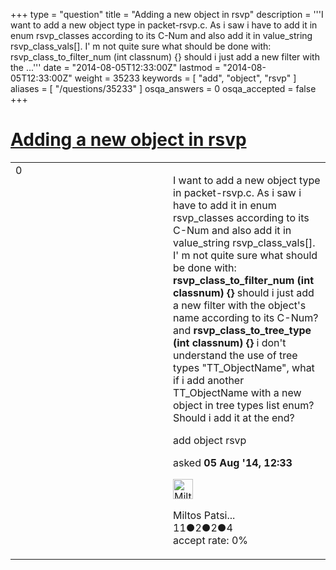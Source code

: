 +++
type = "question"
title = "Adding a new object in rsvp"
description = '''I want to add a new object type in packet-rsvp.c. As i saw i have to add it in enum rsvp_classes according to its C-Num and also add it in value_string rsvp_class_vals[]. I&#x27; m not quite sure what should be done with: rsvp_class_to_filter_num (int classnum) {} should i just add a new filter with the ...'''
date = "2014-08-05T12:33:00Z"
lastmod = "2014-08-05T12:33:00Z"
weight = 35233
keywords = [ "add", "object", "rsvp" ]
aliases = [ "/questions/35233" ]
osqa_answers = 0
osqa_accepted = false
+++

<div class="headNormal">

# [Adding a new object in rsvp](/questions/35233/adding-a-new-object-in-rsvp)

</div>

<div id="main-body">

<div id="askform">

<table id="question-table" style="width:100%;"><colgroup><col style="width: 50%" /><col style="width: 50%" /></colgroup><tbody><tr class="odd"><td style="width: 30px; vertical-align: top"><div class="vote-buttons"><span id="post-35233-upvote" class="ajax-command post-vote up" rel="nofollow" title="I like this post (click again to cancel)"> </span><div id="post-35233-score" class="post-score" title="current number of votes">0</div><span id="post-35233-downvote" class="ajax-command post-vote down" rel="nofollow" title="I dont like this post (click again to cancel)"> </span> <span id="favorite-mark" class="ajax-command favorite-mark" rel="nofollow" title="mark/unmark this question as favorite (click again to cancel)"> </span><div id="favorite-count" class="favorite-count"></div></div></td><td><div id="item-right"><div class="question-body"><p>I want to add a new object type in packet-rsvp.c. As i saw i have to add it in enum rsvp_classes according to its C-Num and also add it in value_string rsvp_class_vals[]. I' m not quite sure what should be done with:<br />
<strong>rsvp_class_to_filter_num (int classnum) {}</strong> should i just add a new filter with the object's name according to its C-Num? and <strong>rsvp_class_to_tree_type (int classnum) {}</strong> i don't understand the use of tree types "TT_ObjectName", what if i add another TT_ObjectName with a new object in tree types list enum? Should i add it at the end?</p></div><div id="question-tags" class="tags-container tags"><span class="post-tag tag-link-add" rel="tag" title="see questions tagged &#39;add&#39;">add</span> <span class="post-tag tag-link-object" rel="tag" title="see questions tagged &#39;object&#39;">object</span> <span class="post-tag tag-link-rsvp" rel="tag" title="see questions tagged &#39;rsvp&#39;">rsvp</span></div><div id="question-controls" class="post-controls"></div><div class="post-update-info-container"><div class="post-update-info post-update-info-user"><p>asked <strong>05 Aug '14, 12:33</strong></p><img src="https://secure.gravatar.com/avatar/8ee003c9042bb54a75a39046704e8d5d?s=32&amp;d=identicon&amp;r=g" class="gravatar" width="32" height="32" alt="Miltos%20Patsiouras&#39;s gravatar image" /><p><span>Miltos Patsi...</span><br />
<span class="score" title="11 reputation points">11</span><span title="2 badges"><span class="badge1">●</span><span class="badgecount">2</span></span><span title="2 badges"><span class="silver">●</span><span class="badgecount">2</span></span><span title="4 badges"><span class="bronze">●</span><span class="badgecount">4</span></span><br />
<span class="accept_rate" title="Rate of the user&#39;s accepted answers">accept rate:</span> <span title="Miltos Patsiouras has no accepted answers">0%</span> </br></p></div></div><div id="comments-container-35233" class="comments-container"></div><div id="comment-tools-35233" class="comment-tools"></div><div class="clear"></div><div id="comment-35233-form-container" class="comment-form-container"></div><div class="clear"></div></div></td></tr></tbody></table>

</div>

</div>

